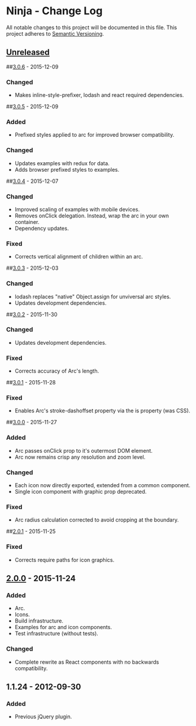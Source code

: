 # Ninja - Change Log
All notable changes to this project will be documented in this file.
This project adheres to [Semantic Versioning](http://semver.org/).

## [Unreleased]

##[3.0.6] - 2015-12-09
### Changed
- Makes inline-style-prefixer, lodash and react required dependencies.

##[3.0.5] - 2015-12-09
### Added
- Prefixed styles applied to arc for improved browser compatibility.

### Changed
- Updates examples with redux for data.
- Adds browser prefixed styles to examples.

##[3.0.4] - 2015-12-07
### Changed
- Improved scaling of examples with mobile devices.
- Removes onClick delegation. Instead, wrap the arc in your own container.
- Dependency updates.

### Fixed
- Corrects vertical alignment of children within an arc.

##[3.0.3] - 2015-12-03
### Changed
- lodash replaces "native" Object.assign for unviversal arc styles.
- Updates development dependencies.

##[3.0.2] - 2015-11-30
### Changed
- Updates development dependencies.

### Fixed
- Corrects accuracy of Arc's length.

##[3.0.1] - 2015-11-28
### Fixed
- Enables Arc's stroke-dashoffset property via the is property (was CSS).

##[3.0.0] - 2015-11-27
### Added
- Arc passes onClick prop to it's outermost DOM element.
- Arc now remains crisp any resolution and zoom level.

### Changed
- Each icon now directly exported, extended from a common component.
- Single icon component with graphic prop deprecated.

### Fixed
- Arc radius calculation corrected to avoid cropping at the boundary.

##[2.0.1] - 2015-11-25
### Fixed
- Corrects require paths for icon graphics.

## [2.0.0] - 2015-11-24
### Added
- Arc.
- Icons.
- Build infrastructure.
- Examples for arc and icon components.
- Test infrastructure (without tests).

### Changed
- Complete rewrite as React components with no backwards compatibility.

## 1.1.24 - 2012-09-30
### Added
- Previous jQuery plugin.

[Unreleased]: https://github.com/ninja/ruto/compare/develop...3.0.6
[3.0.6]: https://github.com/ninja/ruto/compare/3.0.6...3.0.5
[3.0.5]: https://github.com/ninja/ruto/compare/3.0.5...3.0.4
[3.0.4]: https://github.com/ninja/ruto/compare/3.0.4...3.0.3
[3.0.3]: https://github.com/ninja/ruto/compare/3.0.3...3.0.2
[3.0.2]: https://github.com/ninja/ruto/compare/3.0.2...3.0.1
[3.0.1]: https://github.com/ninja/ruto/compare/3.0.1...3.0.0
[3.0.0]: https://github.com/ninja/ruto/compare/3.0.0...2.0.1
[2.0.1]: https://github.com/ninja/ruto/compare/2.0.1...2.0.0
[2.0.0]: https://github.com/ninja/ruto/compare/2.0.0
